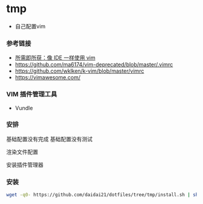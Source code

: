 # tmp

- 自己配置vim

### 参考链接

- [所需即所获：像 IDE 一样使用 vim](https://github.com/yangyangwithgnu/use_vim_as_ide)
- https://github.com/ma6174/vim-deprecated/blob/master/.vimrc
- https://github.com/wklken/k-vim/blob/master/vimrc
- https://vimawesome.com/

### VIM 插件管理工具

- Vundle

### 安排

基础配置没有完成
基础配置没有测试 

渲染文件配置


安装插件管理器

### 安装

```bash
wget -q0- https://github.com/daidai21/dotfiles/tree/tmp/install.sh | sh -x
```
